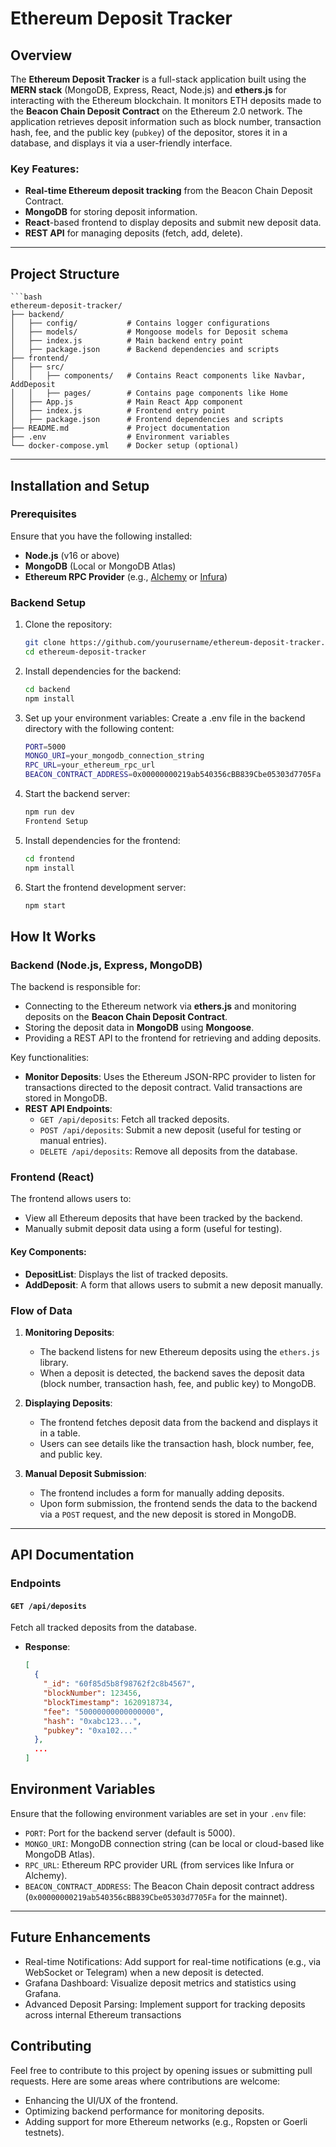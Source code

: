 # Ethereum Deposit Tracker

## Overview

The **Ethereum Deposit Tracker** is a full-stack application built using the **MERN stack** (MongoDB, Express, React, Node.js) and **ethers.js** for interacting with the Ethereum blockchain. It monitors ETH deposits made to the **Beacon Chain Deposit Contract** on the Ethereum 2.0 network. The application retrieves deposit information such as block number, transaction hash, fee, and the public key (`pubkey`) of the depositor, stores it in a database, and displays it via a user-friendly interface.

### Key Features:
- **Real-time Ethereum deposit tracking** from the Beacon Chain Deposit Contract.
- **MongoDB** for storing deposit information.
- **React**-based frontend to display deposits and submit new deposit data.
- **REST API** for managing deposits (fetch, add, delete).

---

## Project Structure

    ```bash
    ethereum-deposit-tracker/
    ├── backend/
    │   ├── config/           # Contains logger configurations
    │   ├── models/           # Mongoose models for Deposit schema
    │   ├── index.js          # Main backend entry point
    │   ├── package.json      # Backend dependencies and scripts
    ├── frontend/
    │   ├── src/
    │   │   ├── components/   # Contains React components like Navbar, AddDeposit
    │   │   ├── pages/        # Contains page components like Home
    │   ├── App.js            # Main React App component
    │   ├── index.js          # Frontend entry point
    │   ├── package.json      # Frontend dependencies and scripts
    ├── README.md             # Project documentation
    ├── .env                  # Environment variables
    └── docker-compose.yml    # Docker setup (optional)

---

## Installation and Setup

### Prerequisites
Ensure that you have the following installed:
- **Node.js** (v16 or above)
- **MongoDB** (Local or MongoDB Atlas)
- **Ethereum RPC Provider** (e.g., [Alchemy](https://www.alchemy.com/) or [Infura](https://infura.io/))

### Backend Setup

1. Clone the repository:
   ```bash
   git clone https://github.com/yourusername/ethereum-deposit-tracker.git
   cd ethereum-deposit-tracker
2. Install dependencies for the backend:

    ```bash
    cd backend
    npm install

3. Set up your environment variables: Create a .env file in the backend directory with the following content:

    ```bash
    PORT=5000
    MONGO_URI=your_mongodb_connection_string
    RPC_URL=your_ethereum_rpc_url
    BEACON_CONTRACT_ADDRESS=0x00000000219ab540356cBB839Cbe05303d7705Fa

4. Start the backend server:

    ```bash
    npm run dev
    Frontend Setup

5. Install dependencies for the frontend:

    ```bash
    cd frontend
    npm install

6. Start the frontend development server:

    ```bash
    npm start

## How It Works

### Backend (Node.js, Express, MongoDB)

The backend is responsible for:
- Connecting to the Ethereum network via **ethers.js** and monitoring deposits on the **Beacon Chain Deposit Contract**.
- Storing the deposit data in **MongoDB** using **Mongoose**.
- Providing a REST API to the frontend for retrieving and adding deposits.

Key functionalities:
- **Monitor Deposits**: Uses the Ethereum JSON-RPC provider to listen for transactions directed to the deposit contract. Valid transactions are stored in MongoDB.
- **REST API Endpoints**:
  - `GET /api/deposits`: Fetch all tracked deposits.
  - `POST /api/deposits`: Submit a new deposit (useful for testing or manual entries).
  - `DELETE /api/deposits`: Remove all deposits from the database.

### Frontend (React)

The frontend allows users to:
- View all Ethereum deposits that have been tracked by the backend.
- Manually submit deposit data using a form (useful for testing).

#### Key Components:
- **DepositList**: Displays the list of tracked deposits.
- **AddDeposit**: A form that allows users to submit a new deposit manually.

### Flow of Data
1. **Monitoring Deposits**:
   - The backend listens for new Ethereum deposits using the `ethers.js` library.
   - When a deposit is detected, the backend saves the deposit data (block number, transaction hash, fee, and public key) to MongoDB.

2. **Displaying Deposits**:
   - The frontend fetches deposit data from the backend and displays it in a table.
   - Users can see details like the transaction hash, block number, fee, and public key.

3. **Manual Deposit Submission**:
   - The frontend includes a form for manually adding deposits.
   - Upon form submission, the frontend sends the data to the backend via a `POST` request, and the new deposit is stored in MongoDB.

---

## API Documentation

### Endpoints

#### `GET /api/deposits`
Fetch all tracked deposits from the database.

- **Response**:
  ```json
  [
    {
      "_id": "60f85d5b8f98762f2c8b4567",
      "blockNumber": 123456,
      "blockTimestamp": 1620918734,
      "fee": "50000000000000000",
      "hash": "0xabc123...",
      "pubkey": "0xa102..."
    },
    ...
  ]

## Environment Variables

Ensure that the following environment variables are set in your `.env` file:

- `PORT`: Port for the backend server (default is 5000).
- `MONGO_URI`: MongoDB connection string (can be local or cloud-based like MongoDB Atlas).
- `RPC_URL`: Ethereum RPC provider URL (from services like Infura or Alchemy).
- `BEACON_CONTRACT_ADDRESS`: The Beacon Chain deposit contract address (`0x00000000219ab540356cBB839Cbe05303d7705Fa` for the mainnet).

---

## Future Enhancements
- Real-time Notifications: Add support for real-time notifications (e.g., via WebSocket or Telegram) when a new deposit is detected.
- Grafana Dashboard: Visualize deposit metrics and statistics using Grafana.
- Advanced Deposit Parsing: Implement support for tracking deposits across internal Ethereum transactions

## Contributing
Feel free to contribute to this project by opening issues or submitting pull requests. Here are some areas where contributions are welcome:

- Enhancing the UI/UX of the frontend.
- Optimizing backend performance for monitoring deposits.
- Adding support for more Ethereum networks (e.g., Ropsten or Goerli testnets).
